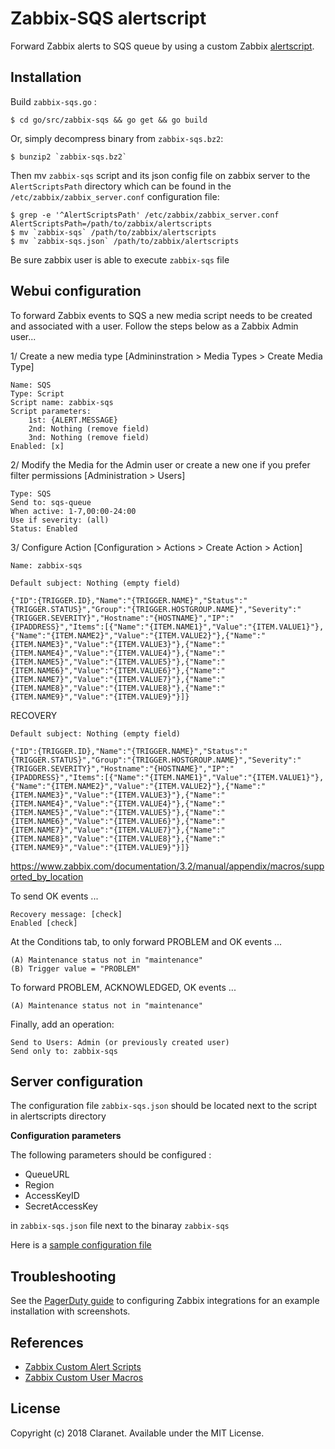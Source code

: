 Zabbix-SQS alertscript
======================

Forward Zabbix alerts to SQS queue by using a custom Zabbix [alertscript](https://www.zabbix.com/documentation/3.4/manual/config/notifications/media/script).

Installation
------------

Build `zabbix-sqs.go` :

    $ cd go/src/zabbix-sqs && go get && go build

Or, simply decompress binary from `zabbix-sqs.bz2`:

    $ bunzip2 `zabbix-sqs.bz2`

Then mv `zabbix-sqs` script and its json config file on zabbix server to the `AlertScriptsPath`
directory which can be found in the `/etc/zabbix/zabbix_server.conf` configuration file:

    $ grep -e '^AlertScriptsPath' /etc/zabbix/zabbix_server.conf
    AlertScriptsPath=/path/to/zabbix/alertscripts
    $ mv `zabbix-sqs` /path/to/zabbix/alertscripts
    $ mv `zabbix-sqs.json` /path/to/zabbix/alertscripts

Be sure zabbix user is able to execute `zabbix-sqs` file

Webui configuration
-------------------

To forward Zabbix events to SQS a new media script needs to be created
and associated with a user. Follow the steps below as a Zabbix Admin user...

1/ Create a new media type [Admininstration > Media Types > Create Media Type]

```
Name: SQS
Type: Script
Script name: zabbix-sqs
Script parameters:
    1st: {ALERT.MESSAGE}
    2nd: Nothing (remove field)
    3nd: Nothing (remove field)
Enabled: [x]
```

2/ Modify the Media for the Admin user or create a new one if you prefer filter permissions [Administration > Users]

```
Type: SQS
Send to: sqs-queue
When active: 1-7,00:00-24:00
Use if severity: (all)
Status: Enabled
```

3/ Configure Action [Configuration > Actions > Create Action > Action]

```
Name: zabbix-sqs
```
```
Default subject: Nothing (empty field)
```
```
{"ID":{TRIGGER.ID},"Name":"{TRIGGER.NAME}","Status":"{TRIGGER.STATUS}","Group":"{TRIGGER.HOSTGROUP.NAME}","Severity":"{TRIGGER.SEVERITY}","Hostname":"{HOSTNAME}","IP":"{IPADDRESS}","Items":[{"Name":"{ITEM.NAME1}","Value":"{ITEM.VALUE1}"},{"Name":"{ITEM.NAME2}","Value":"{ITEM.VALUE2}"},{"Name":"{ITEM.NAME3}","Value":"{ITEM.VALUE3}"},{"Name":"{ITEM.NAME4}","Value":"{ITEM.VALUE4}"},{"Name":"{ITEM.NAME5}","Value":"{ITEM.VALUE5}"},{"Name":"{ITEM.NAME6}","Value":"{ITEM.VALUE6}"},{"Name":"{ITEM.NAME7}","Value":"{ITEM.VALUE7}"},{"Name":"{ITEM.NAME8}","Value":"{ITEM.VALUE8}"},{"Name":"{ITEM.NAME9}","Value":"{ITEM.VALUE9}"}]}
```

RECOVERY
```
Default subject: Nothing (empty field)
```
```
{"ID":{TRIGGER.ID},"Name":"{TRIGGER.NAME}","Status":"{TRIGGER.STATUS}","Group":"{TRIGGER.HOSTGROUP.NAME}","Severity":"{TRIGGER.SEVERITY}","Hostname":"{HOSTNAME}","IP":"{IPADDRESS}","Items":[{"Name":"{ITEM.NAME1}","Value":"{ITEM.VALUE1}"},{"Name":"{ITEM.NAME2}","Value":"{ITEM.VALUE2}"},{"Name":"{ITEM.NAME3}","Value":"{ITEM.VALUE3}"},{"Name":"{ITEM.NAME4}","Value":"{ITEM.VALUE4}"},{"Name":"{ITEM.NAME5}","Value":"{ITEM.VALUE5}"},{"Name":"{ITEM.NAME6}","Value":"{ITEM.VALUE6}"},{"Name":"{ITEM.NAME7}","Value":"{ITEM.VALUE7}"},{"Name":"{ITEM.NAME8}","Value":"{ITEM.VALUE8}"},{"Name":"{ITEM.NAME9}","Value":"{ITEM.VALUE9}"}]}
```

https://www.zabbix.com/documentation/3.2/manual/appendix/macros/supported_by_location

To send OK events ...

````
Recovery message: [check]
Enabled [check]
````

At the Conditions tab, to only forward PROBLEM and OK events ...

```
(A)	Maintenance status not in "maintenance"
(B)	Trigger value = "PROBLEM"
```

To forward PROBLEM, ACKNOWLEDGED, OK events ...

```
(A)	Maintenance status not in "maintenance"
```

Finally, add an operation:

```
Send to Users: Admin (or previously created user)
Send only to: zabbix-sqs
```

Server configuration
----------------------

The configuration file `zabbix-sqs.json` should be located next to the script in alertscripts directory

**Configuration parameters**

The following parameters should be configured :

  * QueueURL
  * Region
  * AccessKeyID
  * SecretAccessKey

in `zabbix-sqs.json` file next to the binaray `zabbix-sqs`

Here is a [sample configuration file](zabbix-sqs.json.sample)

Troubleshooting
---------------

See the [PagerDuty guide](http://www.pagerduty.com/docs/guides/zabbix-integration-guide/)
to configuring Zabbix integrations for an example installation with
screenshots.

References
----------

  * [Zabbix Custom Alert Scripts](https://www.zabbix.com/documentation/3.4/manual/config/notifications/media/script)
  * [Zabbix Custom User Macros](https://www.zabbix.com/documentation/3.4/manual/config/macros/usermacros)

License
-------

Copyright (c) 2018 Claranet. Available under the MIT License.

